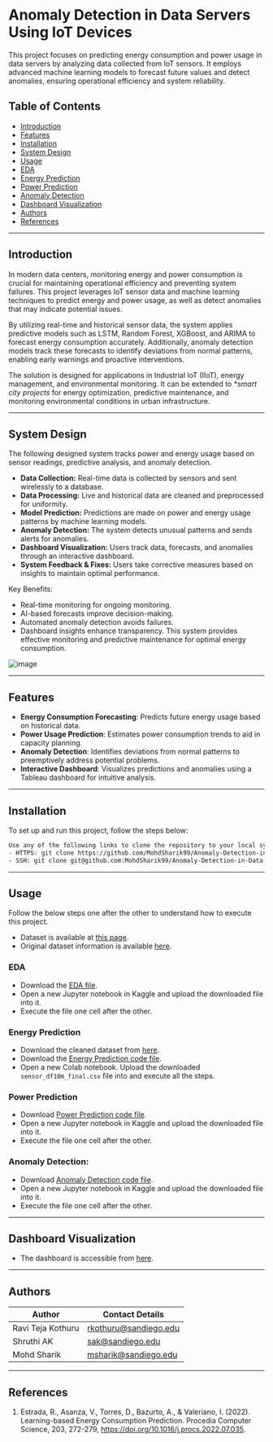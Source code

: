 # Anomaly Detection in Data Servers Using IoT Devices

This project focuses on predicting energy consumption and power usage in data servers by analyzing data collected from IoT sensors. It employs advanced machine learning models to forecast future values and detect anomalies, ensuring operational efficiency and system reliability.

## Table of Contents

- [Introduction](#introduction)
- [Features](#features)
- [Installation](#installation)
- [System Design](#system-design)
- [Usage](#usage)
- [EDA](#eda)
- [Energy Prediction](#energy-prediction)
- [Power Prediction](#power-prediction)
- [Anomaly Detection](#anomaly-detection)
- [Dashboard Visualization](#dashboard-visualization)
- [Authors](#authors)
- [References](#references)

---

## Introduction

In modern data centers, monitoring energy and power consumption is crucial for maintaining operational efficiency and preventing system failures. This project leverages IoT sensor data and machine learning techniques to predict energy and power usage, as well as detect anomalies that may indicate potential issues.

By utilizing real-time and historical sensor data, the system applies predictive models such as LSTM, Random Forest, XGBoost, and ARIMA to forecast energy consumption accurately. Additionally, anomaly detection models track these forecasts to identify deviations from normal patterns, enabling early warnings and proactive interventions.

The solution is designed for applications in Industrial IoT (IIoT), energy management, and environmental monitoring. It can be extended to **smart city projects* for energy optimization, predictive maintenance, and monitoring environmental conditions in urban infrastructure.

---

## System Design

The following designed system tracks power and energy usage based on sensor readings, predictive analysis, and anomaly detection.
- **Data Collection:** Real-time data is collected by sensors and sent wirelessly to a database.
- **Data Processing:** Live and historical data are cleaned and preprocessed for uniformity.
- **Model Prediction:** Predictions are made on power and energy usage patterns by machine learning models.
- **Anomaly Detection:** The system detects unusual patterns and sends alerts for anomalies.
- **Dashboard Visualization:** Users track data, forecasts, and anomalies through an interactive dashboard.
- **System Feedback & Fixes:** Users take corrective measures based on insights to maintain optimal performance.

Key Benefits:
- Real-time monitoring for ongoing monitoring.
- AI-based forecasts improve decision-making.
- Automated anomaly detection avoids failures.
- Dashboard insights enhance transparency.
This system provides effective monitoring and predictive maintenance for optimal energy consumption.

![image](https://github.com/user-attachments/assets/9d7c8eb8-ccb1-41be-bfb4-1f1aba53d179)

---

## Features

- **Energy Consumption Forecasting**: Predicts future energy usage based on historical data.
- **Power Usage Prediction**: Estimates power consumption trends to aid in capacity planning.
- **Anomaly Detection**: Identifies deviations from normal patterns to preemptively address potential problems.
- **Interactive Dashboard**: Visualizes predictions and anomalies using a Tableau dashboard for intuitive analysis.

---

## Installation

To set up and run this project, follow the steps below:

```bash
Use any of the following links to clone the repository to your local system.
- HTTPS: git clone https://github.com/MohdSharik99/Anomaly-Detection-in-Data-Server-using-IoT-Device.git
- SSH: git clone git@github.com:MohdSharik99/Anomaly-Detection-in-Data-Server-using-IoT-Device.git
```

---

## Usage

Follow the below steps one after the other to understand how to execute this project.

- Dataset is available at [this page](https://www.kaggle.com/datasets/mohdsharik/sensor-sourse-data).
- Original dataset information is available [here](https://ieee-dataport.org/open-access/data-server-energy-consumption-dataset).

### EDA
- Download the [EDA file](https://github.com/MohdSharik99/Anomaly-Detection-in-Data-Server-using-IoT-Device/blob/main/iot-sensor-data-eda/iot-sensor-data-eda.ipynb). 
- Open a new Jupyter notebook in Kaggle and upload the downloaded file into it.
- Execute the file one cell after the other.

### Energy Prediction
- Download the cleaned dataset from [here](https://github.com/MohdSharik99/Anomaly-Detection-in-Data-Server-using-IoT-Device/blob/main/datasets/sensor_df10m_final.csv).
- Download the [Energy Prediction code file](https://github.com/MohdSharik99/Anomaly-Detection-in-Data-Server-using-IoT-Device/blob/main/energy-prediction/Energy_Prediction_using_ARIMA.ipynb).
- Open a new Colab notebook. Upload the downloaded `sensor_df10m_final.csv` file into and execute all the steps.

### Power Prediction
- Download [Power Prediction code file](https://github.com/MohdSharik99/Anomaly-Detection-in-Data-Server-using-IoT-Device/blob/main/power-prediction-and-anomaly-detection/Power-prediction-model.ipynb).
- Open a new Jupyter notebook in Kaggle and upload the downloaded file into it. 
- Execute the file one cell after the other.

### Anomaly Detection:
- Download [Anomaly Detection code file](https://github.com/MohdSharik99/Anomaly-Detection-in-Data-Server-using-IoT-Device/blob/main/power-prediction-and-anomaly-detection/Anomaly-detection-model.ipynb).
- Open a new Jupyter notebook in Kaggle and upload the downloaded file into it. 
- Execute the file one cell after the other.

---

## Dashboard Visualization
- The dashboard is accessible from [here](https://public.tableau.com/app/profile/mohd.sharik/viz/Power-EnergyDashboard/Dashboard1?publish=yes).

---

## Authors

| Author            | Contact Details       |
|-------------------|-----------------------|
| Ravi Teja Kothuru | rkothuru@sandiego.edu |
| Shruthi AK        | sak@sandiego.edu      |
| Mohd Sharik       | msharik@sandiego.edu  |

---

## References

1. Estrada, R., Asanza, V., Torres, D., Bazurto, A., & Valeriano, I. (2022). Learning-based Energy Consumption Prediction. Procedia Computer Science, 203, 272-279, https://doi.org/10.1016/j.procs.2022.07.035.  
